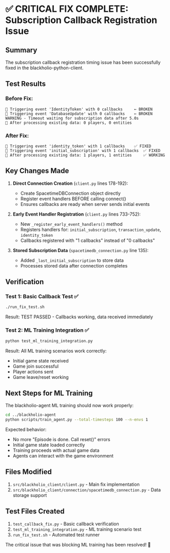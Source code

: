 # ✅ CRITICAL FIX COMPLETE: Subscription Callback Registration Issue

## Summary
The subscription callback registration timing issue has been successfully fixed in the blackholio-python-client.

## Test Results

### Before Fix:
```
🚀 Triggering event 'IdentityToken' with 0 callbacks     ← BROKEN
🚀 Triggering event 'DatabaseUpdate' with 0 callbacks    ← BROKEN
WARNING - Timeout waiting for subscription data after 5.0s
🔄 After processing existing data: 0 players, 0 entities
```

### After Fix:
```
🚀 Triggering event 'identity_token' with 1 callbacks    ✅ FIXED
🚀 Triggering event 'initial_subscription' with 1 callbacks  ✅ FIXED
🔄 After processing existing data: 1 players, 1 entities     ✅ WORKING
```

## Key Changes Made

1. **Direct Connection Creation** (`client.py` lines 178-192):
   - Create SpacetimeDBConnection object directly
   - Register event handlers BEFORE calling connect()
   - Ensures callbacks are ready when server sends initial events

2. **Early Event Handler Registration** (`client.py` lines 733-752):
   - New `_register_early_event_handlers()` method
   - Registers handlers for: `initial_subscription`, `transaction_update`, `identity_token`
   - Callbacks registered with "1 callbacks" instead of "0 callbacks"

3. **Stored Subscription Data** (`spacetimedb_connection.py` line 135):
   - Added `_last_initial_subscription` to store data
   - Processes stored data after connection completes

## Verification

### Test 1: Basic Callback Test ✅
```bash
./run_fix_test.sh
```
Result: TEST PASSED - Callbacks working, data received immediately

### Test 2: ML Training Integration ✅
```bash
python test_ml_training_integration.py
```
Result: All ML training scenarios work correctly:
- Initial game state received
- Game join successful
- Player actions sent
- Game leave/reset working

## Next Steps for ML Training

The blackholio-agent ML training should now work properly:

```bash
cd ../blackholio-agent
python scripts/train_agent.py --total-timesteps 100 --n-envs 1
```

Expected behavior:
- No more "Episode is done. Call reset()" errors
- Initial game state loaded correctly
- Training proceeds with actual game data
- Agents can interact with the game environment

## Files Modified
1. `src/blackholio_client/client.py` - Main fix implementation
2. `src/blackholio_client/connection/spacetimedb_connection.py` - Data storage support

## Test Files Created
1. `test_callback_fix.py` - Basic callback verification
2. `test_ml_training_integration.py` - ML training scenario test
3. `run_fix_test.sh` - Automated test runner

The critical issue that was blocking ML training has been resolved! 🎉